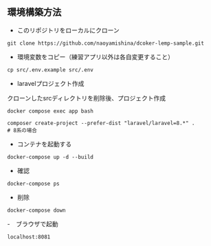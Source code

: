 ## 環境構築方法
- このリポジトリをローカルにクローン
```
git clone https://github.com/naoyamishina/dcoker-lemp-sample.git
```

- 環境変数をコピー（練習アプリ以外は各自変更すること）
```
cp src/.env.example src/.env
```

- laravelプロジェクト作成

クローンしたsrcディレクトリを削除後、プロジェクト作成
```
docker compose exec app bash
```
```
composer create-project --prefer-dist "laravel/laravel=8.*" .
# 8系の場合
```

- コンテナを起動する
```
docker-compose up -d --build
```

- 確認
```
docker-compose ps
```
- 削除
```
docker-compose down
```

-　ブラウザで起動
```
localhost:8081
```
